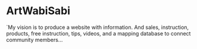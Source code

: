 # ArtWabiSabi
`My vision is to produce a website with information. And sales, instruction, products, free instruction, tips, videos, and a mapping database to connect community members...
